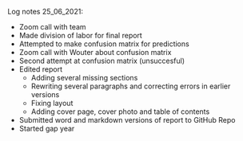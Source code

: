 Log notes 25_06_2021:

- Zoom call with team
- Made division of labor for final report
- Attempted to make confusion matrix for predictions
- Zoom call with Wouter about confusion matrix
- Second attempt at confusion matrix (unsuccesful)
- Edited report
  - Adding several missing sections
  - Rewriting several paragraphs and correcting errors in earlier versions
  - Fixing layout
  - Adding cover page, cover photo and table of contents
- Submitted word and markdown versions of report to GitHub Repo
- Started gap year
